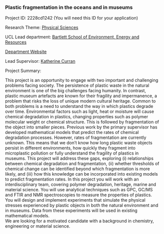 ### Plastic fragmentation in the oceans and in museums

Project ID: 2228cd1242
(You will need this ID for your application)

Research Theme: [Physical Sciences](../themes/physical-sciences.md)

UCL Lead department: [Bartlett School of Environment, Energy and Resources](../departments/bartlett-school-of-environment-energy-and-resources.md)

[Department Website](https://www.ucl.ac.uk/bartlett/bartlett-school-environment-energy-and-resources)

Lead Supervisor: [Katherine Curran](https://profiles.ucl.ac.uk/34356)

Project Summary:

This project is an opportunity to engage with two important and challenging problems facing society.  The persistence of plastic waste in the natural environment is one of the big challenges facing humanity.  In contrast, plastic museum artefacts are known for their fragility and impermanence, a problem that risks the loss of unique modern cultural heritage.  Common to both problems is a need to understand the way in which plastics degrade over time.
Environmental factors such as light, heat or moisture will cause chemical degradation in plastics, changing properties such as polymer molecular weight or chemical structure.  This is followed by fragmentation of the object into smaller pieces.  Previous work by the primary supervisor has developed mathematical models that predict the rates of chemical degradation processes.  However, rates of fragmentation are currently unknown.  This means that we don’t know how long plastic waste objects persist in different environments, how quickly they fragment into microplastic pollution or fully understand the fragility of plastics in museums.  This project will address these gaps, exploring (i) relationships between chemical degradation and fragmentation, (ii) whether thresholds of chemical change can be identified beyond which fragmentation is more likely, and (iii) how this knowledge can be incorporated into existing models to predict fragmentation rates.
In this project you will work with an interdisciplinary team, covering polymer degradation, heritage, marine and material science.  You will use analytical techniques such as GPC, GC/MS and FTIR and NMR spectroscopies to measure the properties of plastics.  You will design and implement experiments that simulate the physical stresses experienced by plastic objects in both the natural environment and in museums.  Data from these experiments will be used in existing mathematical models.  
We are looking for a motivated candidate with a background in chemistry, engineering or material science.
